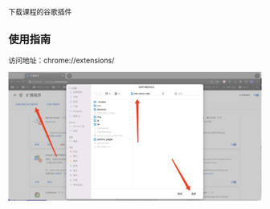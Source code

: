 下载课程的谷歌插件
## 使用指南
访问地址：chrome://extensions/

![20220816101644](https://raw.githubusercontent.com/Sympath/imgs/main/20220816101644.png)